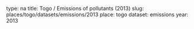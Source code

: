 type: na
title: Togo / Emissions of pollutants (2013)
slug: places/togo/datasets/emissions/2013
place: togo
dataset: emissions
year: 2013

